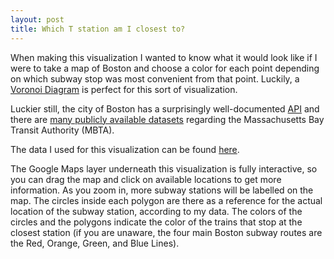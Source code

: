 ```yaml
---
layout: post
title: Which T station am I closest to?
---
```


When making this visualization I wanted to know what it would look like if I were to take a map of Boston and choose a color for each point 
depending on which subway stop was most convenient from that point.
Luckily, a [Voronoi Diagram](https://en.wikipedia.org/wiki/Voronoi_diagram) is perfect for this sort of visualization.

Luckier still, the city of Boston has a surprisingly well-documented [API](http://www.mbta.com/rider_tools/developers/) and there are 
[many publicly available datasets](https://github.com/mbtaviz) regarding the Massachusetts Bay Transit Authority (MBTA).

The data I used for this visualization can be found [here](https://github.com/singingwolfboy/MBTA-GeoJSON).

The Google Maps layer underneath this visualization is fully interactive, so you can drag the map and click on available locations
to get more information.  As you zoom in, more subway stations will be labelled on the map.  The circles inside each polygon
are there as a reference for the actual location of the subway station, according to my data.  The colors of the circles and the polygons
indicate the color of the trains that stop at the closest station (if you are unaware, the four main Boston subway routes are the Red, 
Orange, Green, and Blue Lines).



<br>

<script src="http://d3js.org/d3.v3.min.js"></script>
<script src="http://shimz.me/example/d3js/geo_example/geo_template/topojson.v0.min.js"></script>
<script type="text/javascript" src="http://maps.googleapis.com/maps/api/js?sensor=false"></script>
<style type="text/css">

#map_canvas {
	margin: auto;
	width: 800px;
	height: 600px;
}

.SvgOverlay {
	position: relative;
	width: 900px;
	height: 600px;           
}

.SvgOverlay svg {
	position: absolute;
	top: -4000px;
	left: -4000px;
	width: 8000px;
	height: 8000px;        
}

</style>

<div id="map_canvas"></div>

<script type="text/javascript">
"use strict";

d3.json('/new_stops.geojson', function(pointjson){
	main(pointjson); 
});

function color_picker(d) {
	return d.properties.color;
}

function main(pointjson) {
        
	//Google Map layer
	var map = new google.maps.Map(document.getElementById('map_canvas'), {
		zoom: 13,
		mapTypeId: google.maps.MapTypeId.ROADMAP,
		center: new google.maps.LatLng(42.3601, -71.06), 
	});

		
	var overlay = new google.maps.OverlayView();

	overlay.onAdd = function () {

		var layer = d3.select(this.getPanes().overlayLayer).append("div").attr("class", "SvgOverlay");
		var svg = layer.append("svg");
		var svgoverlay = svg.append("g").attr("class", "AdminDivisions");
		   
		overlay.draw = function () {
			var markerOverlay = this;
			var overlayProjection = markerOverlay.getProjection();
	
			var googleMapProjection = function (coordinates) {
				var googleCoordinates = new google.maps.LatLng(coordinates[1], coordinates[0]);
				var pixelCoordinates = overlayProjection.fromLatLngToDivPixel(googleCoordinates);
				return [pixelCoordinates.x + 4000, pixelCoordinates.y + 4000];
			}

			var pointdata = pointjson.features;
			
			var positions = [];

			pointdata.forEach(function(d) {		
				positions.push(googleMapProjection(d.geometry.coordinates));
			});
	
			var polygons = d3.geom.voronoi(positions);
			
			var pathAttr ={
				"d":function(d, i) { return "M" + polygons[i].join("L") + "Z"; },
				stroke:function(d) { return color_picker(d); },
				fill:function(d) { return color_picker(d); },
				"fill-opacity":"0.15"
			};

			svgoverlay.selectAll("path")
				.data(pointdata)
				.attr(pathAttr)
				.enter()
				.append("svg:path")
				.attr("class", "cell")
				.attr(pathAttr)
				
			var circleAttr = {
				    "cx":function(d, i) { return positions[i][0]; },
				    "cy":function(d, i) { return positions[i][1]; },
				    "r":2,
				    fill:function(d) { return color_picker(d); }		
			}
	
			svgoverlay.selectAll("circle")
				.data(pointdata)
				.attr(circleAttr)
				.enter()
				.append("svg:circle")
				.attr(circleAttr)
	  
		};

	};

	overlay.setMap(map);
	
		
};

</script>